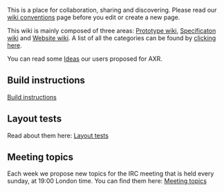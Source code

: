 This is a place for collaboration, sharing and discovering. Please read our
[wiki conventions](/wiki-conventions) page before you edit or create a new page.

This wiki is mainly composed of three areas: [Prototype wiki](/index/prototype),
[Specificaton wiki](/index/specification) and [Website wiki](/index/website).
A list of all the categories can be found by [clicking here](/index).

You can read some [Ideas](/ideas) our users proposed for AXR.

## Build instructions
[Build instructions](/prototype/building)

## Layout tests
Read about them here: [Layout tests](/prototype/layout-tests)

## Meeting topics
Each week we propose new topics for the IRC meeting that is held every sunday,
at 19:00 London time. You can find them here: [Meeting topics](/meeting-topics)
